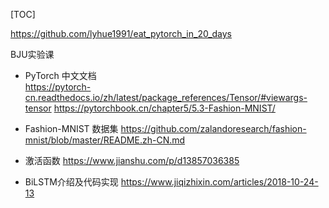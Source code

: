[TOC]

https://github.com/lyhue1991/eat_pytorch_in_20_days

BJU实验课

+ PyTorch 中文文档<br>
https://pytorch-cn.readthedocs.io/zh/latest/package_references/Tensor/#viewargs-tensor
https://pytorchbook.cn/chapter5/5.3-Fashion-MNIST/
  
+ Fashion-MNIST 数据集
https://github.com/zalandoresearch/fashion-mnist/blob/master/README.zh-CN.md
  
+ 激活函数
https://www.jianshu.com/p/d13857036385
  
+ BiLSTM介绍及代码实现
https://www.jiqizhixin.com/articles/2018-10-24-13